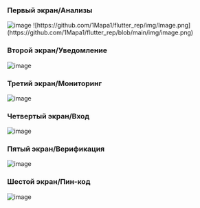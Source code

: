 <h3>Первый экран/Анализы</h3>
<img width="252" alt="image" src="[https://github.com/1Mapa1/flutter_rep/img/Image.png](https://github.com/1Mapa1/flutter_rep/blob/main/img/image.png)">
![https://github.com/1Mapa1/flutter_rep/img/Image.png](https://github.com/1Mapa1/flutter_rep/blob/main/img/image.png)
<h3>Второй экран/Уведомление</h3>
<img width="245" alt="image" src="https://github.com/1Mapa1/flutter_rep/img/Image2.png">
<h3>Третий экран/Мониторинг</h3>
<img width="259" alt="image" src="https://github.com/1Mapa1/flutter_rep/img/Image3.png">
<h3>Четвертый экран/Вход</h3>
<img width="248" alt="image" src="https://github.com/1Mapa1/flutter_rep/img/Image4.png">
<h3>Пятый экран/Верификация</h3>
<img width="242" alt="image" src="https://github.com/1Mapa1/flutter_rep/img/Image5.png">
<h3>Шестой экран/Пин-код</h3>
<img width="246" alt="image" src="https://github.com/1Mapa1/flutter_rep/img/Image6.png">





